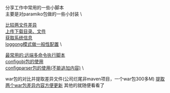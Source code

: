 分享工作中常用的一些小脚本 \
主要是对paramiko包做的一些小封装 \

[比较两文件差异](https://github.com/lnytx/devpos_simple/blob/master/tool_paramiko/compare_two_files.py) \
[上传下载目录、文件](https://github.com/lnytx/devpos_simple/blob/master/tool_paramiko/down_up_files.py) \
[获取系统信息](https://github.com/lnytx/devpos_simple/blob/master/tool_paramiko/get_system_info.py) \
[loggong模式做一般性配置](https://github.com/lnytx/devpos_simple/blob/master/tool_paramiko/loggingclass.py) \

[最常用的:远端多命令执行脚本](https://github.com/lnytx/devpos_simple/blob/master/tool_paramiko/run_mult_cmds.py) \
[configobj包的使用](https://github.com/lnytx/devpos_simple/blob/master/tool_paramiko/use_configobj.py) \
[configparser包的使用(不能追加内容)](https://github.com/lnytx/devpos_simple/blob/master/tool_paramiko/use_configparser.py) \

war包的对比并提取差异文件(公司烂尾非maven项目，一个war包300多M)
[提取两个war包差异内容方便更新](https://github.com/lnytx/devpos_simple/blob/master/other_tools/com_dir.py)
其他的就随便看看了
